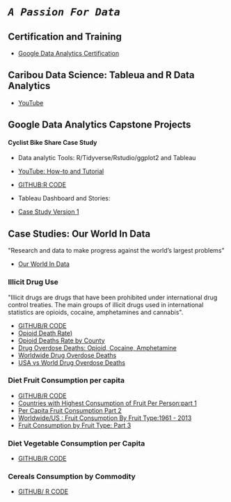 
# *`A Passion For Data`*


## Certification and Training
* [Google Data Analytics Certification](https://coursera.org/share/51f7d8d0b0e6ccd7557cce8531f56843)


## Caribou Data Science: Tableua and R Data Analytics

* [YouTube](https://www.youtube.com/c/CaribouDataScience)

## Google Data Analytics Capstone Projects
#### Cyclist Bike Share Case Study
* Data analytic Tools: R/Tidyverse/Rstudio/ggplot2 and Tableau
* [YouTube: How-to and Tutorial](https://youtube.com/playlist?list=PLnBliEe9L853Rrts3QKXzf-RL49uuTa57)

* [GITHUB:R CODE](https://GITHUB.com/davidjayjackson/CyclisticBikeShare)
* Tableau Dashboard and Stories: 
* [Case Study Version 1](https://public.tableau.com/views/Book1CyclisticBikeShare/StoryCyclisticBikeShare?:language=en-US&:display_count=n&:origin=viz_share_link)

## Case Studies: Our World In Data
"Research and data to make progress against the world’s largest problems"

* [Our World In Data](http://ourworldindata.org)

### Illicit Drug Use

"Illicit  drugs are drugs that have been prohibited 
under international drug control treaties.
The main groups of illicit drugs used in international 
statistics are opioids, cocaine, amphetamines and cannabis". 


* [GITHUB/R CODE](https://GITHUB.com/davidjayjackson/OWID-illicit-drug-use)
* [Opioid Death Rate)](https://youtu.be/FI31CCphZOQ)
* [Opioid Deaths Rate by County](https://youtu.be/Z94HPYyD1oo)
* [Drug Overdose Deaths: Opioid, Cocaine, Amphetamine](https://youtu.be/_Q8fBs9_klQ)
* [Worldwide Drug Overdose Deaths](https://youtu.be/xx_5AjIwESo)
* [USA vs World Drug Overdose Deaths](https://youtu.be/1d6cijaXbBY)

### Diet Fruit Consumption per capita

* [GITHUB/R CODE](https://GITHUB.com/davidjayjackson/OWID-diet-fruit-per-capita)
* [Countries with Highest Consumption of Fruit Per Person:part 1](https://youtu.be/LPlFnHRV2Hs)
* [Per Capita Fruit Consumption Part 2](https://youtu.be/-cf-29MyPo8)
* [Worldwide/US : Fruit Consumption By Fruit Type:1961 - 2013](https://youtu.be/TDSDgTl2igc)
* [Fruit Consumption by Fruit Type: Part 3](https://youtu.be/KAvyEWe2N6Y)


### Diet Vegetable Consumption per Capita

* [GITHUB/R CODE](https://GITHUB.com/davidjayjackson/OWID-diet-vegetable-per-capita)

### Cereals Consumption by Commodity

* [GITHUB/ R CODE](https://GITHUB.com/davidjayjackson/OWID-cereals-by-commodity)

